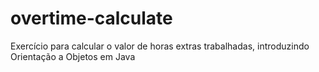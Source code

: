 # overtime-calculate
Exercício para calcular o valor de horas extras trabalhadas, introduzindo Orientação a Objetos em Java
